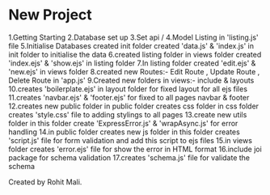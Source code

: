 # New Project
1.Getting Starting
2.Database set up
3.Set api / 
4.Model Listing in 'listing.js' file
5.Initialise Databases created init folder created 'data.js' & 'index.js' in init folder to initialise the data
6.created listing folder in views folder created 'index.ejs' & 'show.ejs' in listing folder
7.In listing folder created 'edit.ejs' & 'new.ejs' in views folder
8.created new Routes:- Edit Route , Update Route , Delete Route in 'app.js'
9.Created new folders in views:- include & layouts
10.creates 'boilerplate.ejs' in layout folder for fixed layout for all ejs files
11.creates 'navbar.ejs' & 'footer.ejs' for fixed to all pages navbar & footer
12.creates new public folder in public folder creates css folder in css folder creates 'style.css' file to adding stylings to all pages
13.create new utils folder in this folder create 'ExpressError.js' & 'wrapAsync.js' for error handling
14.in public folder creates new js folder in this folder creates 'script.js' file for form validation and add this script to ejs files
15.in views folder creates 'error.ejs' file for show the error in HTML format
16.include joi package for schema validation
17.creates 'schema.js' file for validate the schema

Created by Rohit Mali.